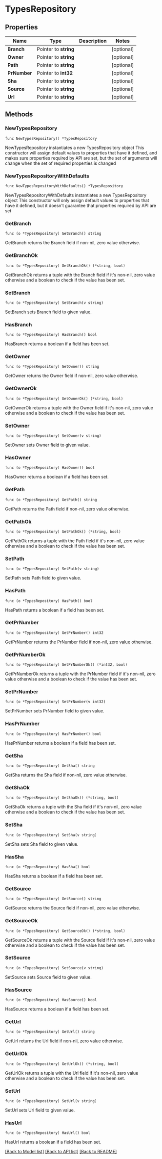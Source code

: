 # TypesRepository

## Properties

Name | Type | Description | Notes
------------ | ------------- | ------------- | -------------
**Branch** | Pointer to **string** |  | [optional] 
**Owner** | Pointer to **string** |  | [optional] 
**Path** | Pointer to **string** |  | [optional] 
**PrNumber** | Pointer to **int32** |  | [optional] 
**Sha** | Pointer to **string** |  | [optional] 
**Source** | Pointer to **string** |  | [optional] 
**Url** | Pointer to **string** |  | [optional] 

## Methods

### NewTypesRepository

`func NewTypesRepository() *TypesRepository`

NewTypesRepository instantiates a new TypesRepository object
This constructor will assign default values to properties that have it defined,
and makes sure properties required by API are set, but the set of arguments
will change when the set of required properties is changed

### NewTypesRepositoryWithDefaults

`func NewTypesRepositoryWithDefaults() *TypesRepository`

NewTypesRepositoryWithDefaults instantiates a new TypesRepository object
This constructor will only assign default values to properties that have it defined,
but it doesn't guarantee that properties required by API are set

### GetBranch

`func (o *TypesRepository) GetBranch() string`

GetBranch returns the Branch field if non-nil, zero value otherwise.

### GetBranchOk

`func (o *TypesRepository) GetBranchOk() (*string, bool)`

GetBranchOk returns a tuple with the Branch field if it's non-nil, zero value otherwise
and a boolean to check if the value has been set.

### SetBranch

`func (o *TypesRepository) SetBranch(v string)`

SetBranch sets Branch field to given value.

### HasBranch

`func (o *TypesRepository) HasBranch() bool`

HasBranch returns a boolean if a field has been set.

### GetOwner

`func (o *TypesRepository) GetOwner() string`

GetOwner returns the Owner field if non-nil, zero value otherwise.

### GetOwnerOk

`func (o *TypesRepository) GetOwnerOk() (*string, bool)`

GetOwnerOk returns a tuple with the Owner field if it's non-nil, zero value otherwise
and a boolean to check if the value has been set.

### SetOwner

`func (o *TypesRepository) SetOwner(v string)`

SetOwner sets Owner field to given value.

### HasOwner

`func (o *TypesRepository) HasOwner() bool`

HasOwner returns a boolean if a field has been set.

### GetPath

`func (o *TypesRepository) GetPath() string`

GetPath returns the Path field if non-nil, zero value otherwise.

### GetPathOk

`func (o *TypesRepository) GetPathOk() (*string, bool)`

GetPathOk returns a tuple with the Path field if it's non-nil, zero value otherwise
and a boolean to check if the value has been set.

### SetPath

`func (o *TypesRepository) SetPath(v string)`

SetPath sets Path field to given value.

### HasPath

`func (o *TypesRepository) HasPath() bool`

HasPath returns a boolean if a field has been set.

### GetPrNumber

`func (o *TypesRepository) GetPrNumber() int32`

GetPrNumber returns the PrNumber field if non-nil, zero value otherwise.

### GetPrNumberOk

`func (o *TypesRepository) GetPrNumberOk() (*int32, bool)`

GetPrNumberOk returns a tuple with the PrNumber field if it's non-nil, zero value otherwise
and a boolean to check if the value has been set.

### SetPrNumber

`func (o *TypesRepository) SetPrNumber(v int32)`

SetPrNumber sets PrNumber field to given value.

### HasPrNumber

`func (o *TypesRepository) HasPrNumber() bool`

HasPrNumber returns a boolean if a field has been set.

### GetSha

`func (o *TypesRepository) GetSha() string`

GetSha returns the Sha field if non-nil, zero value otherwise.

### GetShaOk

`func (o *TypesRepository) GetShaOk() (*string, bool)`

GetShaOk returns a tuple with the Sha field if it's non-nil, zero value otherwise
and a boolean to check if the value has been set.

### SetSha

`func (o *TypesRepository) SetSha(v string)`

SetSha sets Sha field to given value.

### HasSha

`func (o *TypesRepository) HasSha() bool`

HasSha returns a boolean if a field has been set.

### GetSource

`func (o *TypesRepository) GetSource() string`

GetSource returns the Source field if non-nil, zero value otherwise.

### GetSourceOk

`func (o *TypesRepository) GetSourceOk() (*string, bool)`

GetSourceOk returns a tuple with the Source field if it's non-nil, zero value otherwise
and a boolean to check if the value has been set.

### SetSource

`func (o *TypesRepository) SetSource(v string)`

SetSource sets Source field to given value.

### HasSource

`func (o *TypesRepository) HasSource() bool`

HasSource returns a boolean if a field has been set.

### GetUrl

`func (o *TypesRepository) GetUrl() string`

GetUrl returns the Url field if non-nil, zero value otherwise.

### GetUrlOk

`func (o *TypesRepository) GetUrlOk() (*string, bool)`

GetUrlOk returns a tuple with the Url field if it's non-nil, zero value otherwise
and a boolean to check if the value has been set.

### SetUrl

`func (o *TypesRepository) SetUrl(v string)`

SetUrl sets Url field to given value.

### HasUrl

`func (o *TypesRepository) HasUrl() bool`

HasUrl returns a boolean if a field has been set.


[[Back to Model list]](../README.md#documentation-for-models) [[Back to API list]](../README.md#documentation-for-api-endpoints) [[Back to README]](../README.md)


